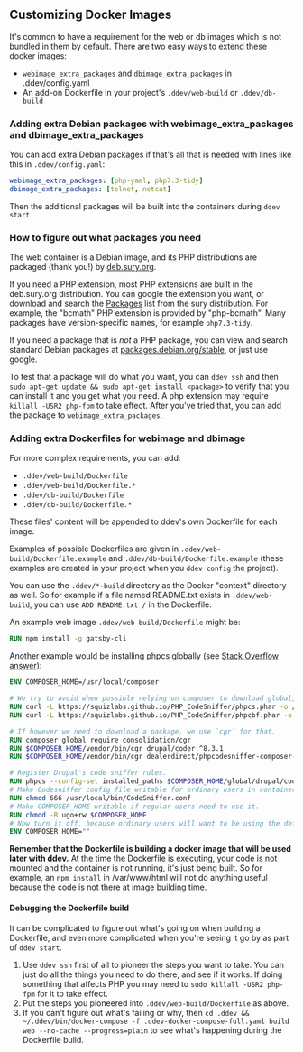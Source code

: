 ## Customizing Docker Images

It's common to have a requirement for the web or db images which is not bundled in them by default. There are two easy ways to extend these docker images:

* `webimage_extra_packages` and `dbimage_extra_packages` in .ddev/config.yaml
* An add-on Dockerfile in your project's `.ddev/web-build` or `.ddev/db-build`

### Adding extra Debian packages with webimage_extra_packages and dbimage_extra_packages

You can add extra Debian packages if that's all that is needed with lines like this in `.ddev/config.yaml`:

```yaml
webimage_extra_packages: [php-yaml, php7.3-tidy]
dbimage_extra_packages: [telnet, netcat]

```

Then the additional packages will be built into the containers during `ddev start`

### How to figure out what packages you need

The web container is a Debian image, and its PHP distributions are packaged (thank you!) by [deb.sury.org](https://deb.sury.org/).

If you need a PHP extension, most PHP extensions are built in the deb.sury.org distribution. You can google the extension you want, or download and search the [Packages](https://packages.sury.org/php/dists/buster/main/binary-amd64/Packages) list from the sury distribution. For example, the "bcmath" PHP extension is provided by "php-bcmath". Many packages have version-specific names, for example `php7.3-tidy`.

If you need a package that is *not* a PHP package, you can view and search standard Debian packages at [packages.debian.org/stable](https://packages.debian.org/stable/), or just use google.

To test that a package will do what you want, you can `ddev ssh` and then `sudo apt-get update && sudo apt-get install <package>` to verify that you can install it and you get what you need. A php extension may require `killall -USR2 php-fpm` to take effect. After you've tried that, you can add the package to `webimage_extra_packages`.

### Adding extra Dockerfiles for webimage and dbimage

For more complex requirements, you can add:

* `.ddev/web-build/Dockerfile`
* `.ddev/web-build/Dockerfile.*`
* `.ddev/db-build/Dockerfile`
* `.ddev/db-build/Dockerfile.*`

These files' content will be appended to ddev's own Dockerfile for each image.

Examples of possible Dockerfiles are given in `.ddev/web-build/Dockerfile.example` and `.ddev/db-build/Dockerfile.example` (these examples are created in your project when you `ddev config` the project).

You can use the `.ddev/*-build` directory as the Docker "context" directory as well. So for example if a file named README.txt exists in `.ddev/web-build`, you can use `ADD README.txt /` in the Dockerfile.

An example web image `.ddev/web-build/Dockerfile` might be:

```dockerfile
RUN npm install -g gatsby-cli
```

Another example would be installing phpcs globally (see [Stack Overflow answer](https://stackoverflow.com/questions/61870801/add-global-phpcs-and-drupal-coder-to-ddev-in-custom-dockerfile/61870802#61870802)):

```dockerfile
ENV COMPOSER_HOME=/usr/local/composer

# We try to avoid when possible relying on composer to download global, so in PHPCS case we can use the phar.
RUN curl -L https://squizlabs.github.io/PHP_CodeSniffer/phpcs.phar -o /usr/local/bin/phpcs && chmod +x /usr/local/bin/phpcs
RUN curl -L https://squizlabs.github.io/PHP_CodeSniffer/phpcbf.phar -o /usr/local/bin/phpcbf && chmod +x /usr/local/bin/phpcbf

# If however we need to download a package, we use `cgr` for that.
RUN composer global require consolidation/cgr
RUN $COMPOSER_HOME/vendor/bin/cgr drupal/coder:^8.3.1
RUN $COMPOSER_HOME/vendor/bin/cgr dealerdirect/phpcodesniffer-composer-installer

# Register Drupal's code sniffer rules.
RUN phpcs --config-set installed_paths $COMPOSER_HOME/global/drupal/coder/vendor/drupal/coder/coder_sniffer --verbose
# Make Codesniffer config file writable for ordinary users in container.
RUN chmod 666 /usr/local/bin/CodeSniffer.conf
# Make COMPOSER_HOME writable if regular users need to use it.
RUN chmod -R ugo+rw $COMPOSER_HOME
# Now turn it off, because ordinary users will want to be using the default
ENV COMPOSER_HOME=""
```

**Remember that the Dockerfile is building a docker image that will be used later with ddev.** At the time the Dockerfile is executing, your code is not mounted and the container is not running, it's just being built. So for example, an `npm install` in /var/www/html will not do anything useful because the code is not there at image building time.

#### Debugging the Dockerfile build

It can be complicated to figure out what's going on when building a Dockerfile, and even more complicated when you're seeing it go by as part of `ddev start`.

1. Use `ddev ssh` first of all to pioneer the steps you want to take. You can just do all the things you need to do there, and see if it works. If doing something that affects PHP you may need to `sudo killall -USR2 php-fpm` for it to take effect.
2. Put the steps you pioneered into `.ddev/web-build/Dockerfile` as above.
3. If you can't figure out what's failing or why, then `cd .ddev && ~/.ddev/bin/docker-compose -f .ddev-docker-compose-full.yaml build web --no-cache --progress=plain` to see what's happening during the Dockerfile build.
